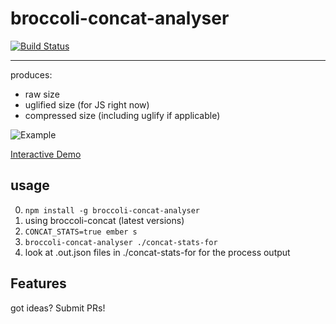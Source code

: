# broccoli-concat-analyser

[![Build Status](https://travis-ci.org/stefanpenner/broccoli-concat-analyser.svg?branch=master)](https://travis-ci.org/stefanpenner/broccoli-concat-analyser)

---

produces:

* raw size
* uglified size (for JS right now)
* compressed size (including uglify if applicable)

![Example](https://cloud.githubusercontent.com/assets/1377/19917272/efe1027a-a07e-11e6-9097-0a9a121d3dd2.png)

[Interactive Demo](http://static.iamstef.net/concat-stats-example/)

## usage

0. `npm install -g broccoli-concat-analyser`
1. using broccoli-concat (latest versions)
2. `CONCAT_STATS=true ember s`
3. `broccoli-concat-analyser ./concat-stats-for`
4. look at .out.json files in ./concat-stats-for for the process output

## Features

got ideas? Submit PRs!
